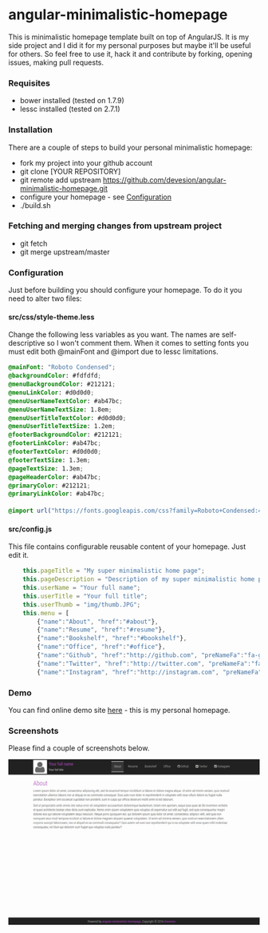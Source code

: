 # angular-minimalistic-homepage

This is minimalistic homepage template built on top of AngularJS. It is my side project and I did it for my personal purposes but maybe it'll be useful for others. So feel free to use it, hack it and contribute by forking, opening issues, making pull requests.

### Requisites
* bower installed (tested on 1.7.9)
* lessc installed (tested on 2.7.1)

### Installation

There are a couple of steps to build your personal minimalistic homepage:
* fork my project into your github account
* git clone [YOUR REPOSITORY]
* git remote add upstream https://github.com/devesion/angular-minimalistic-homepage.git
* configure your homepage - see [Configuration](#configuration)
* ./build.sh

### Fetching and merging changes from upstream project
* git fetch
* git merge upstream/master

### Configuration

Just before building you should configure your homepage. To do it you need to alter two files:

#### src/css/style-theme.less
Change the following less variables as you want. The names are self-descriptive so I won't comment them. When it comes to setting fonts you must edit both @mainFont and @import due to lessc limitations.

```css
@mainFont: "Roboto Condensed";
@backgroundColor: #fdfdfd;
@menuBackgroundColor: #212121;
@menuLinkColor: #d0d0d0;
@menuUserNameTextColor: #ab47bc;
@menuUserNameTextSize: 1.8em;
@menuUserTitleTextColor: #d0d0d0;
@menuUserTitleTextSize: 1.2em;
@footerBackgroundColor: #212121;
@footerLinkColor: #ab47bc;
@footerTextColor: #d0d0d0;
@footerTextSize: 1.3em;
@pageTextSize: 1.3em;
@pageHeaderColor: #ab47bc;
@primaryColor: #212121;
@primaryLinkColor: #ab47bc;

@import url("https://fonts.googleapis.com/css?family=Roboto+Condensed:400,700,300&subset=latin,latin-ext");
```

#### src/config.js
This file contains configurable reusable content of your homepage. Just edit it.

```javascript
    this.pageTitle = "My super minimalistic home page";
    this.pageDescription = "Description of my super minimalistic home page";
    this.userName = "Your full name";
    this.userTitle = "Your full title";
    this.userThumb = "img/thumb.JPG";
    this.menu = [
        {"name":"About", "href":"#about"},
        {"name":"Resume", "href":"#resume"},
        {"name":"Bookshelf", "href":"#bookshelf"},
        {"name":"Office", "href":"#office"},
        {"name":"Github", "href":"http://github.com", "preNameFa":"fa-github"},
        {"name":"Twitter", "href":"http://twitter.com", "preNameFa":"fa-twitter-square"},
        {"name":"Instagram", "href":"http://instagram.com", "preNameFa":"fa-instagram"} ];
```


### Demo

You can find online demo site [here](http://dembol.org) - this is my personal homepage.

### Screenshots

Please find a couple of screenshots below.

![Angular Minimalistic Homepage Screen 1](https://github.com/dembol/angular-minimalistic-homepage/raw/master/demo/screenshots/screenshot1.jpg "Angular Minimalistic Homepage Screen 1")


